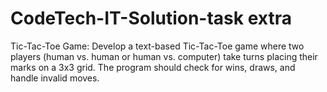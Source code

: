# CodeTech-IT-Solution-task extra

Tic-Tac-Toe Game: Develop a text-based Tic-Tac-Toe game where two
players (human vs. human or human vs. computer) take turns placing
their marks on a 3x3 grid. The program should check for wins, draws,
and handle invalid moves.
